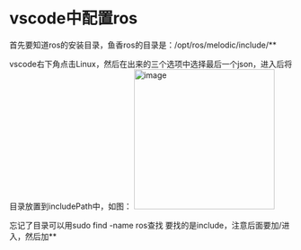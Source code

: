# vscode中配置ros
首先要知道ros的安装目录，鱼香ros的目录是：/opt/ros/melodic/include/**

vscode右下角点击Linux，然后在出来的三个选项中选择最后一个json，进入后将目录放置到includePath中，如图：
<img width="250" alt="image" src="https://user-images.githubusercontent.com/69917159/189906871-4d8badda-3dce-4410-9eb1-24f395bddc07.png">

忘记了目录可以用sudo find -name ros查找
要找的是include，注意后面要加/进入，然后加**
